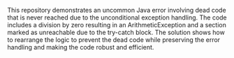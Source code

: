 This repository demonstrates an uncommon Java error involving dead code that is never reached due to the unconditional exception handling. The code includes a division by zero resulting in an ArithmeticException and a section marked as unreachable due to the try-catch block. The solution shows how to rearrange the logic to prevent the dead code while preserving the error handling and making the code robust and efficient.